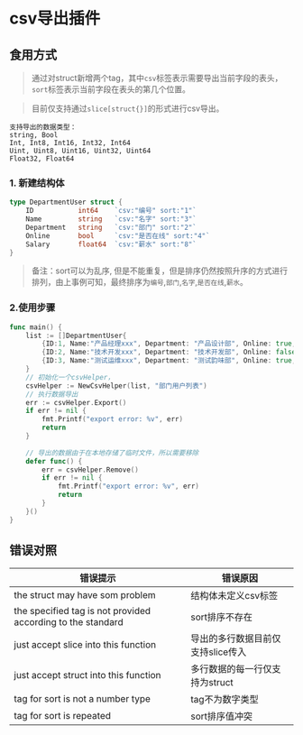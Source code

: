# csv导出插件

## 食用方式

> 通过对struct新增两个tag，其中`csv`标签表示需要导出当前字段的表头，`sort`标签表示当前字段在表头的第几个位置。

> 目前仅支持通过`slice[struct{}]`的形式进行csv导出。
```text
支持导出的数据类型： 
string, Bool
Int, Int8, Int16, Int32, Int64
Uint, Uint8, Uint16, Uint32, Uint64
Float32, Float64

```

### 1. 新建结构体
```go
type DepartmentUser struct {
	ID           int64    `csv:"编号" sort:"1"`
	Name         string   `csv:"名字" sort:"3"` 
	Department   string   `csv:"部门" sort:"2"`
	Online       bool     `csv:"是否在线" sort:"4"`
	Salary       float64  `csv:"薪水" sort:"8"`
}
```

> 备注：sort可以为乱序, 但是不能重复，但是排序仍然按照升序的方式进行排列，由上事例可知，最终排序为`编号`,`部门`,`名字`,`是否在线`,`薪水`。

### 2.使用步骤
```go
func main() {
    list := []DepartmentUser{
        {ID:1, Name:"产品经理xxx", Department: "产品设计部", Online: true, Salary: 888.8},
        {ID:2, Name:"技术开发xxx", Department: "技术开发部", Online: false, Salary: 999.9},
        {ID:3, Name:"测试运维xxx", Department: "测试韵味部", Online: true, Salary: 666.6},
    }   
    // 初始化一个csvHelper，
    csvHelper := NewCsvHelper(list, "部门用户列表")
    // 执行数据导出
    err := csvHelper.Export()
    if err != nil {
        fmt.Printf("export error: %v", err)
        return
    }
    
    // 导出的数据由于在本地存储了临时文件，所以需要移除
    defer func() {
        err = csvHelper.Remove()
        if err != nil {
            fmt.Printf("export error: %v", err)
            return
        }
    }()
}
```

## 错误对照
| 错误提示                                                        | 错误原因                |
|-------------------------------------------------------------|---------------------|
| the struct may have som problem                             | 结构体未定义csv标签         |
| the specified tag is not provided according to the standard | sort排序不存在           |
| just accept slice into this function                        | 导出的多行数据目前仅支持slice传入 |
| just accept struct into this function                       | 多行数据的每一行仅支持为struct  |
| tag for sort is not a number type                           | tag不为数字类型           |
| tag for sort is repeated                                    | sort排序值冲突           |
